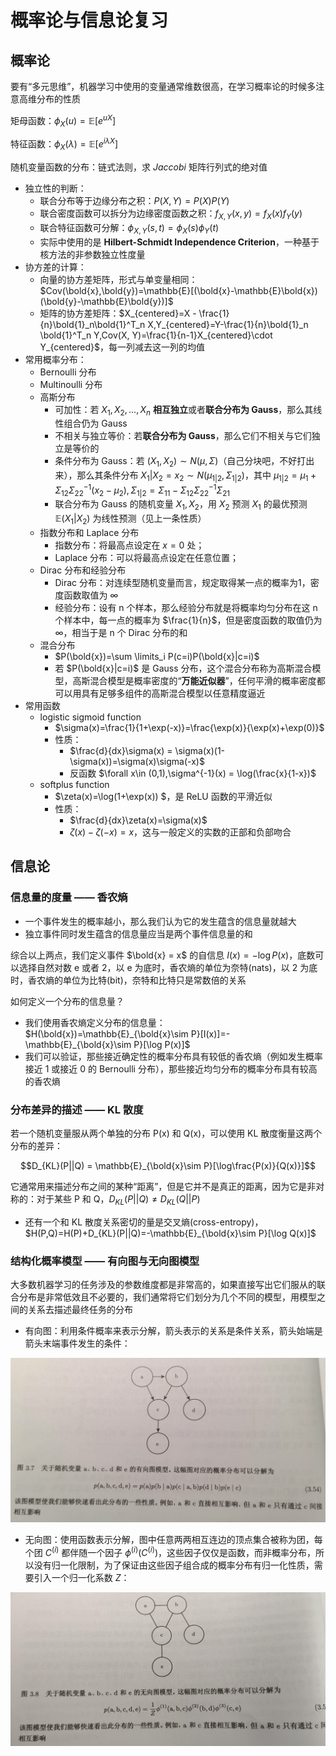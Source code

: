 # 概率论与信息论复习

## 概率论

要有“多元思维”，机器学习中使用的变量通常维数很高，在学习概率论的时候多注意高维分布的性质

矩母函数：$\phi_X(u) = \mathbb{E}[e^{uX}]$

特征函数：$\phi_X(\lambda) = \mathbb{E}[e^{i\lambda X}]$

随机变量函数的分布：链式法则，求 $Jaccobi$ 矩阵行列式的绝对值

- 独立性的判断：
  - 联合分布等于边缘分布之积：$P(X,Y)=P(X)P(Y)$
  - 联合密度函数可以拆分为边缘密度函数之积：$f_{X,Y}(x,y) = f_X(x)f_Y(y)$
  - 联合特征函数可分解：$\phi_{X,Y}(s,t) = \phi_X(s)\phi_Y(t)$
  - 实际中使用的是 **Hilbert-Schmidt Independence Criterion**，一种基于核方法的非参数独立性度量
- 协方差的计算：
  - 向量的协方差矩阵，形式与单变量相同：$Cov(\bold{x},\bold{y})=\mathbb{E}[(\bold{x}-\mathbb{E}\bold{x})(\bold{y}-\mathbb{E}\bold{y})]$
  - 矩阵的协方差矩阵：$X_{centered}=X - \frac{1}{n}\bold{1}_n\bold{1}^T_n X,Y_{centered}=Y-\frac{1}{n}\bold{1}_n \bold{1}^T_n Y,Cov(X, Y)=\frac{1}{n-1}X_{centered}\cdot Y_{centered}$，每一列减去这一列的均值
- 常用概率分布：
  - Bernoulli 分布
  - Multinoulli 分布
  - 高斯分布
    - 可加性：若 $X_1,X_2,...,X_n$ **相互独立**或者**联合分布为 Gauss**，那么其线性组合仍为 Gauss
    - 不相关与独立等价：若**联合分布为 Gauss**，那么它们不相关与它们独立是等价的
    - 条件分布为 Gauss：若 $(X_1,X_2)\sim N(\mu, \Sigma)$（自己分块吧，不好打出来），那么其条件分布 $X_1|X_2=x_2 \sim N(\mu_{1|2}, \Sigma_{1|2})$，其中 $\mu_{1|2} = \mu_1 + \Sigma_{12}\Sigma_{22}^{-1}(x_2-\mu_2),\Sigma_{1|2}=\Sigma_{11} - \Sigma_{12}\Sigma_{22}^{-1}\Sigma_{21}$
    - 联合分布为 Gauss 的随机变量 $X_1, X_2$，用 $X_2$ 预测 $X_1$ 的最优预测 $\mathbb{E}(X_1|X_2)$ 为线性预测（见上一条性质）
  - 指数分布和 Laplace 分布
    - 指数分布：将最高点设定在 $x=0$ 处；
    - Laplace 分布：可以将最高点设定在任意位置；
  - Dirac 分布和经验分布
    - Dirac 分布：对连续型随机变量而言，规定取得某一点的概率为1，密度函数取值为 $\infty$
    - 经验分布：设有 n 个样本，那么经验分布就是将概率均匀分布在这 n 个样本中，每一点的概率为 $\frac{1}{n}$，但是密度函数的取值仍为 $\infty$，相当于是 n 个 Dirac 分布的和
  - 混合分布
    - $P(\bold{x})=\sum \limits_i P(c=i)P(\bold{x}|c=i)$
    - 若 $P(\bold{x}|c=i)$ 是 Gauss 分布，这个混合分布称为高斯混合模型，高斯混合模型是概率密度的“**万能近似器**”，任何平滑的概率密度都可以用具有足够多组件的高斯混合模型以任意精度逼近
- 常用函数
  - logistic sigmoid function
    - $\sigma(x)=\frac{1}{1+\exp(-x)}=\frac{\exp(x)}{\exp(x)+\exp(0)}$
    - 性质：
      - $\frac{d}{dx}\sigma(x) = \sigma(x)(1-\sigma(x))=\sigma(x)\sigma(-x)$
      - 反函数 $\forall x\in (0,1),\sigma^{-1}(x) = \log(\frac{x}{1-x})$
  - softplus function
    - $\zeta(x)=\log(1+\exp(x)) $，是 ReLU 函数的平滑近似
    - 性质：
      - $\frac{d}{dx}\zeta(x)=\sigma(x)$
      - $\zeta(x) - \zeta(-x) = x$，这与一般定义的实数的正部和负部吻合

## 信息论

### 信息量的度量 —— 香农熵

- 一个事件发生的概率越小，那么我们认为它的发生蕴含的信息量就越大
- 独立事件同时发生蕴含的信息量应当是两个事件信息量的和

综合以上两点，我们定义事件 $\bold{x} = x$ 的自信息 $I(x)=-\log P(x)$，底数可以选择自然对数 e 或者 2，以 e 为底时，香农熵的单位为奈特(nats)，以 2 为底时，香农熵的单位为比特(bit)，奈特和比特只是常数倍的关系

如何定义一个分布的信息量？

- 我们使用香农熵定义分布的信息量：$H(\bold{x})=\mathbb{E}_{\bold{x}\sim P}[I(x)]=-\mathbb{E}_{\bold{x}\sim P}[\log P(x)]$
- 我们可以验证，那些接近确定性的概率分布具有较低的香农熵（例如发生概率接近 1 或接近 0 的 Bernoulli 分布），那些接近均匀分布的概率分布具有较高的香农熵

### 分布差异的描述 —— KL 散度

若一个随机变量服从两个单独的分布 P(x) 和 Q(x)，可以使用 KL 散度衡量这两个分布的差异：

$$D_{KL}(P||Q) = \mathbb{E}_{\bold{x}\sim P}[\log\frac{P(x)}{Q(x)}]$$

它通常用来描述分布之间的某种“距离”，但是它并不是真正的距离，因为它是非对称的：对于某些 P 和 Q，$D_{KL}(P||Q)\not ={D_{KL}(Q||P)}$

- 还有一个和 KL 散度关系密切的量是交叉熵(cross-entropy)，$H(P,Q)=H(P)+D_{KL}(P||Q)=-\mathbb{E}_{\bold{x}\sim P}[\log Q(x)]$

### 结构化概率模型 —— 有向图与无向图模型

大多数机器学习的任务涉及的参数维度都是非常高的，如果直接写出它们服从的联合分布是非常低效且不必要的，我们通常将它们划分为几个不同的模型，用模型之间的关系去描述最终任务的分布

- 有向图：利用条件概率来表示分解，箭头表示的关系是条件关系，箭头始端是箭头末端事件发生的条件：

![有向图模型](.\\pics\\directed_model.jpg)

- 无向图：使用函数表示分解，图中任意两两相互连边的顶点集合被称为团，每个团 $C^{(i)}$ 都伴随一个因子 $\phi^{(i)}(C^{(i)})$，这些因子仅仅是函数，而非概率分布，所以没有归一化限制，为了保证由这些因子组合成的概率分布有归一化性质，需要引入一个归一化系数 $Z$：

![无向图模型](.\\pics\\undirected_model.jpg)
